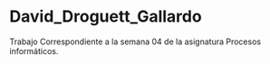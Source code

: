 # David_Droguett_Gallardo
Trabajo Correspondiente a la semana 04 de la asignatura Procesos informáticos.
